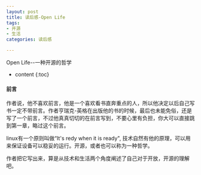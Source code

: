 ```yaml
---
layout: post
title: 读后感-Open Life
tags:
- 开源
- 生活
categories: 读后感

---
```

Open Life--一种开源的哲学




* content
{:toc}
#### 前言

作者说，他不喜欢前言，他是一个喜欢看书直奔重点的人，所以他决定以后自己写书一定不带前言。作者亨瑞克-英格在出版他的书的时候，最后也未能免俗，还是写了一个前言，不过他真真切切的在前言写到，不要心里有负担，你大可以直接跳到第一章，略过这个前言。

linux有一个原则叫做“It's redy when it is ready", 技术自然有他的原理，可以用来保证设备可以稳妥的运行。开源，或者也可以称为一种哲学。

作者把它写出来，算是从技术和生活两个角度阐述了自己对于开放，开源的理解吧。
